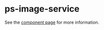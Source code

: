 ps-image-service
================

See the [component page](http://westbrook.github.io/ps-polymer/ps-image-service/) for more information.
